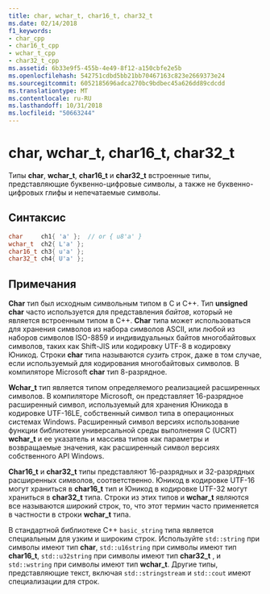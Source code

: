 ```yaml
---
title: char, wchar_t, char16_t, char32_t
ms.date: 02/14/2018
f1_keywords:
- char_cpp
- char16_t_cpp
- wchar_t_cpp
- char32_t_cpp
ms.assetid: 6b33e9f5-455b-4e49-8f12-a150cbfe2e5b
ms.openlocfilehash: 542751cdbd5bb21bb70467163c823e2669373e24
ms.sourcegitcommit: 6052185696adca270bc9bdbec45a626dd89cdcdd
ms.translationtype: MT
ms.contentlocale: ru-RU
ms.lasthandoff: 10/31/2018
ms.locfileid: "50663244"
---
```

# <a name="char-wchart-char16t-char32t"></a>char, wchar_t, char16_t, char32_t

Типы **char**, **wchar_t**, **char16_t** и **char32_t** встроенные типы, представляющие буквенно-цифровые символы, а также не буквенно-цифровых глифы и непечатаемые символы.

## <a name="syntax"></a>Синтаксис

```cpp
char     ch1{ 'a' };  // or { u8'a' }
wchar_t  ch2{ L'a' };
char16_t ch3{ u'a' };
char32_t ch4{ U'a' };
```

## <a name="remarks"></a>Примечания

**Char** тип был исходным символьным типом в C и C++. Тип **unsigned char** часто используется для представления *байтов*, который не является встроенным типом в C++. **Char** типа может использоваться для хранения символов из набора символов ASCII, или любой из наборов символов ISO-8859 и индивидуальных байтов многобайтовых символов, таких как Shift-JIS или кодировку UTF-8 в кодировку Юникод. Строки **char** типа называются *сузить* строк, даже в том случае, если используемый для кодирования многобайтовых символов. В компиляторе Microsoft **char** тип 8-разрядное.

**Wchar_t** тип является типом определяемого реализацией расширенных символов. В компиляторе Microsoft, он представляет 16-разрядное расширенный символ, используемый для хранения Юникода в кодировке UTF-16LE, собственный символ типа в операционных системах Windows. Расширенный символ версиях использование функции библиотеки универсальной среды выполнения C (UCRT) **wchar_t** и ее указатель и массива типов как параметры и возвращаемые значения, как расширенный символ версиях собственного API Windows.

**Char16_t** и **char32_t** типы представляют 16-разрядных и 32-разрядных расширенных символов, соответственно. Юникод в кодировке UTF-16 могут храниться в **char16_t** тип и Юникод в кодировке UTF-32 могут храниться в **char32_t** типа. Строки из этих типов и **wchar_t** являются все называются *широкий* строк, то, что этот термин часто применяется в частности в строки **wchar_t** типа.

В стандартной библиотеке C++ `basic_string` типа является специальным для узким и широким строк. Используйте `std::string` при символы имеют тип **char**, `std::u16string` при символы имеют тип **char16_t**, `std::u32string` при символы имеют тип **char32_t** , и `std::wstring` при символы имеют тип **wchar_t**. Другие типы, представляющие текст, включая `std::stringstream` и `std::cout` имеют специализации для строк.